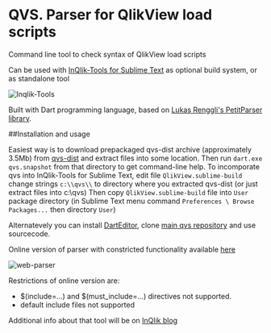 QVS. Parser for QlikView load scripts
================

Command line tool to check syntax of QlikView load scripts

Can be used with [InQlik-Tools for Sublime Text](https://github.com/inqlik/inqlik-tools) as optional build system, or as standalone tool

![Inqlik-Tools](http://inqlik.github.io/images/qvs_error.png)

Built with Dart programming language, based on [Lukas Renggli's PetitParser library](https://github.com/renggli/dart-petitparser).


##Installation and usage

Easiest way is to download prepackaged qvs-dist archive (approximately 3.5Mb) from [qvs-dist](https://github.com/inqlik/qvs-dist/archive/master.zip) and extract files into some location.
Then run `dart.exe qvs.snapshot` from that directory to get command-line help.
To incomporate qvs into InQlik-Tools for Sublime Text, edit file `QlikView.sublime-build` change strings `c:\\qvs\\` to directory where you extracted qvs-dist (or just extract files into c:\qvs)
Then copy `QlikView.sublime-build` file into `User` package directory (in Sublime Text menu command `Preferences \ Browse Packages...` then directory `User`)

Alternatevely you can install [DartEditor](https://www.dartlang.org/), clone [main qvs repository](https://github.com/inqlik/qvs) and use sourcecode. 

Online version of parser with constricted functionality available [here](http://inqlik.github.io/live/build/web/qvs.html)

![web-parser](http://inqlik.github.io/images/web_qvs_error.png)

Restrictions of online version are:

- $(include=...) and $(must_include=...) directives not supported.
- default include files not supported

Additional info about that tool will be on [InQlik blog](http://inqlik.github.io/) 
